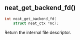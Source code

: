 ## neat_get_backend_fd()
```c
int neat_get_backend_fd(
    struct neat_ctx *nc);
```
Return the internal file descriptor.

